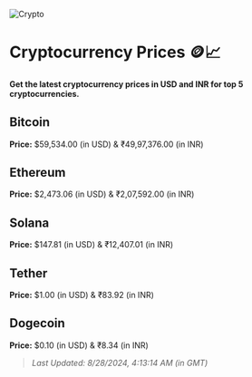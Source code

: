 
![Crypto](https://www.techguide.com.au/wp-content/uploads/2020/11/crypto3.jpeg)

# Cryptocurrency Prices 🪙📈

#### Get the latest cryptocurrency prices in USD and INR for top 5 cryptocurrencies.

## Bitcoin

**Price:** $59,534.00 (in USD) & ₹49,97,376.00 (in INR)

## Ethereum

**Price:** $2,473.06 (in USD) & ₹2,07,592.00 (in INR)

## Solana

**Price:** $147.81 (in USD) & ₹12,407.01 (in INR)

## Tether

**Price:** $1.00 (in USD) & ₹83.92 (in INR)

## Dogecoin

**Price:** $0.10 (in USD) & ₹8.34 (in INR)

> _Last Updated: 8/28/2024, 4:13:14 AM (in GMT)_
